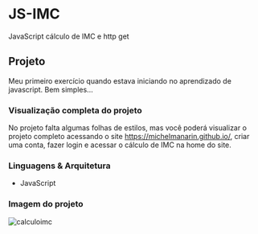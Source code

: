 # JS-IMC
JavaScript cálculo de IMC e http get

## Projeto
Meu primeiro exercício quando estava iniciando no aprendizado de javascript. Bem simples... 

### Visualização completa do projeto
No projeto falta algumas folhas de estilos, mas você poderá visualizar o projeto completo acessando o site https://michelmanarin.github.io/, criar uma conta, fazer login e acessar o cálculo de IMC na home do site.

### Linguagens & Arquitetura
- JavaScript

### Imagem do projeto
![calculoimc](https://user-images.githubusercontent.com/6588753/42546046-bd7fc926-8491-11e8-9b36-4077f48e04e1.png)

